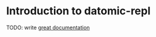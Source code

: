 # Introduction to datomic-repl

TODO: write [great documentation](http://jacobian.org/writing/what-to-write/)
